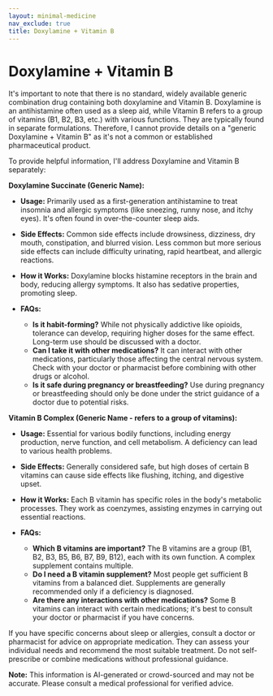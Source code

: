 ```yaml
---
layout: minimal-medicine
nav_exclude: true
title: Doxylamine + Vitamin B
---
```


# Doxylamine + Vitamin B

It's important to note that there is no standard, widely available generic combination drug containing both doxylamine and Vitamin B.  Doxylamine is an antihistamine often used as a sleep aid, while Vitamin B refers to a group of vitamins (B1, B2, B3, etc.) with various functions.  They are typically found in separate formulations.  Therefore, I cannot provide details on a "generic Doxylamine + Vitamin B" as it's not a common or established pharmaceutical product.

To provide helpful information, I'll address Doxylamine and Vitamin B separately:

**Doxylamine Succinate (Generic Name):**

* **Usage:**  Primarily used as a first-generation antihistamine to treat insomnia and allergic symptoms (like sneezing, runny nose, and itchy eyes). It's often found in over-the-counter sleep aids.

* **Side Effects:**  Common side effects include drowsiness, dizziness, dry mouth, constipation, and blurred vision. Less common but more serious side effects can include difficulty urinating, rapid heartbeat, and allergic reactions.

* **How it Works:** Doxylamine blocks histamine receptors in the brain and body, reducing allergy symptoms.  It also has sedative properties, promoting sleep.

* **FAQs:**
    * **Is it habit-forming?**  While not physically addictive like opioids, tolerance can develop, requiring higher doses for the same effect.  Long-term use should be discussed with a doctor.
    * **Can I take it with other medications?**  It can interact with other medications, particularly those affecting the central nervous system. Check with your doctor or pharmacist before combining with other drugs or alcohol.
    * **Is it safe during pregnancy or breastfeeding?**  Use during pregnancy or breastfeeding should only be done under the strict guidance of a doctor due to potential risks.


**Vitamin B Complex (Generic Name - refers to a group of vitamins):**

* **Usage:**  Essential for various bodily functions, including energy production, nerve function, and cell metabolism.  A deficiency can lead to various health problems.

* **Side Effects:**  Generally considered safe, but high doses of certain B vitamins can cause side effects like flushing, itching, and digestive upset.

* **How it Works:**  Each B vitamin has specific roles in the body's metabolic processes.  They work as coenzymes, assisting enzymes in carrying out essential reactions.

* **FAQs:**
    * **Which B vitamins are important?**  The B vitamins are a group (B1, B2, B3, B5, B6, B7, B9, B12), each with its own function. A complex supplement contains multiple.
    * **Do I need a B vitamin supplement?**  Most people get sufficient B vitamins from a balanced diet.  Supplements are generally recommended only if a deficiency is diagnosed.
    * **Are there any interactions with other medications?**  Some B vitamins can interact with certain medications; it's best to consult your doctor or pharmacist if you have concerns.



If you have specific concerns about sleep or allergies, consult a doctor or pharmacist for advice on appropriate medication.  They can assess your individual needs and recommend the most suitable treatment.  Do not self-prescribe or combine medications without professional guidance.


**Note:** This information is AI-generated or crowd-sourced and may not be accurate. Please consult a medical professional for verified advice.
